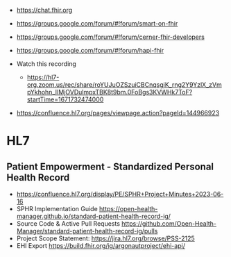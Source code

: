 
- https://chat.fhir.org
- https://groups.google.com/forum/#!forum/smart-on-fhir
- https://groups.google.com/forum/#!forum/cerner-fhir-developers
- https://groups.google.com/forum/#!forum/hapi-fhir


- Watch this recording
	- https://hl7-org.zoom.us/rec/share/roYUJuOZSzuiCBCnqsgjK_rng2Y9YzlX_zVmpYkhohn_IIMjOVDulmpxTBK8t9bm.0FoBgs3KVWHk7ToF?startTime=1671732474000
- https://confluence.hl7.org/pages/viewpage.action?pageId=144966923

# HL7

## Patient Empowerment - Standardized Personal Health Record

- https://confluence.hl7.org/display/PE/SPHR+Project+Minutes+2023-06-16
- SPHR Implementation Guide https://open-health-manager.github.io/standard-patient-health-record-ig/
- Source Code & Active Pull Requests https://github.com/Open-Health-Manager/standard-patient-health-record-ig/pulls
- Project Scope Statement: https://jira.hl7.org/browse/PSS-2125
- EHI Export https://build.fhir.org/ig/argonautproject/ehi-api/